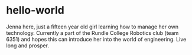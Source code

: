 # hello-world

Jenna here, just a fifteen year old girl learning how to manage her own technology. Currently a part of the Rundle College Robotics club (team 6351) and hopes this can introduce her into the world of engineering. Live long and prosper.
